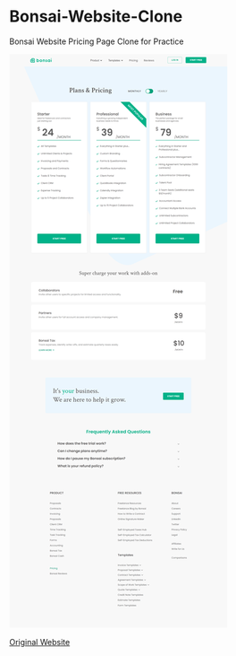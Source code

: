 # Bonsai-Website-Clone
Bonsai Website Pricing Page Clone for Practice 

![bonsai clone](bonsai_website_clone.png)


[Original Website](https://www.hellobonsai.com/pricing)

